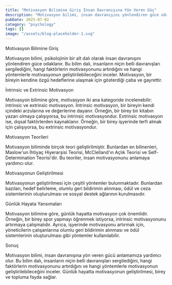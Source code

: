```yaml
---
title: "Motivasyon Bilimine Giriş İnsan Davranışına Yön Veren Güç"
description: "Motivasyon bilimi, insan davranışını yönlendiren güce odaklanan bir psikoloji alanıdır. Bu bilim dalı, insanların niçin belli davranışları sergilediğini, hangi faktörlerin motivasyonunu artırdığını..."
pubDate: 2025-07-02
category: "psychology"
tags: []
image: "/assets/blog-placeholder-1.svg"
---
```


Motivasyon Bilimine Giriş

Motivasyon bilimi, psikolojinin bir alt dalı olarak insan davranışını yönlendiren güce odaklanır. Bu bilim dalı, insanların niçin belli davranışları sergilediğini, hangi faktörlerin motivasyonunu artırdığını ve hangi yöntemlerle motivasyonun geliştirilebileceğini inceler. Motivasyon, bir bireyin kendine özgü hedeflerine ulaşmak için gösterdiği çaba ve gayrettir.

İntrinsic ve Extrinsic Motivasyon

Motivasyon bilimine göre, motivasyon iki ana kategoride incelenebilir: intrinsic ve extrinsic motivasyon. İntrinsic motivasyon, bir bireyin kendi içindeki arzularına ve değerlerine dayanır. Örneğin, bir birey bir kitabın yazarı olmaya çalışıyorsa, bu intrinsic motivasyondur. Extrinsic motivasyon ise, dışsal faktörlerden kaynaklanır. Örneğin, bir birey işyerinde terfi almak için çalışıyorsa, bu extrinsic motivasyondur.

Motivasyon Teorileri

Motivasyon biliminde birçok teori geliştirilmiştir. Bunlardan en bilinenleri, Maslow'un İhtiyaç Hiyerarşisi Teorisi, McClelland'ın Açlık Teorisi ve Self-Determination Teorisi'dir. Bu teoriler, insan motivasyonunu anlamaya yardımcı olur.

Motivasyonun Geliştirilmesi

Motivasyonun geliştirilmesi için çeşitli yöntemler bulunmaktadır. Bunlardan bazıları, hedef belirleme, olumlu geri bildirimin alınması, ödül ve ceza sistemlerinin oluşturulması ve sosyal destek ağlarının kurulmasıdır.

Günlük Hayata Yansımaları

Motivasyon bilimine göre, günlük hayatta motivasyon çok önemlidir. Örneğin, bir birey spor yapmayı öğrenmek istiyorsa, intrinsic motivasyonunu artırmaya çalışmalıdır. Ayrıca, işyerinde motivasyonu artırmak için, yöneticilerin çalışanlarına olumlu geri bildirimin alınması ve ödül sistemlerinin oluşturulması gibi yöntemler kullanılabilir.

Sonuç

Motivasyon bilimi, insan davranışına yön veren gücü anlamamıza yardımcı olur. Bu bilim dalı, insanların niçin belli davranışları sergilediğini, hangi faktörlerin motivasyonunu artırdığını ve hangi yöntemlerle motivasyonun geliştirilebileceğini inceler. Günlük hayatta motivasyonun geliştirilmesi, birey ve topluma fayda sağlar.